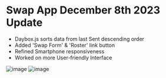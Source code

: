 # Swap App December 8th 2023 Update

- Daybox.js sorts data from last Sent descending order
- Added 'Swap Form' & 'Roster' link button
- Refined Smartphone responsiveness
- Worked on more User-friendly Interface
  
![image](https://github.com/MathDevWeb/swap-app/assets/140265706/4e30391f-eeb1-4886-b078-ddeb3ab71ffa)
![image](https://github.com/MathDevWeb/swap-app/assets/140265706/5c05f820-f179-4ed1-82a2-8e1f4cb12152)
